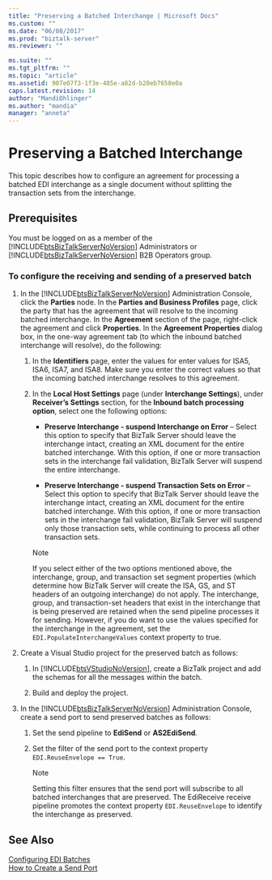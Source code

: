 ```yaml
---
title: "Preserving a Batched Interchange | Microsoft Docs"
ms.custom: ""
ms.date: "06/08/2017"
ms.prod: "biztalk-server"
ms.reviewer: ""

ms.suite: ""
ms.tgt_pltfrm: ""
ms.topic: "article"
ms.assetid: 907e07f3-1f3e-485e-a82d-b28eb7658e0a
caps.latest.revision: 14
author: "MandiOhlinger"
ms.author: "mandia"
manager: "anneta"
---
```

# Preserving a Batched Interchange
This topic describes how to configure an agreement for processing a batched EDI interchange as a single document without splitting the transaction sets from the interchange.  
  
## Prerequisites  
 You must be logged on as a member of the [!INCLUDE[btsBizTalkServerNoVersion](../includes/btsbiztalkservernoversion-md.md)] Administrators or [!INCLUDE[btsBizTalkServerNoVersion](../includes/btsbiztalkservernoversion-md.md)] B2B Operators group.  
  
### To configure the receiving and sending of a preserved batch  
  
1.  In the [!INCLUDE[btsBizTalkServerNoVersion](../includes/btsbiztalkservernoversion-md.md)] Administration Console, click the **Parties** node. In the **Parties and Business Profiles** page, click the party that has the agreement that will resolve to the incoming batched interchange. In the **Agreement** section of the page, right-click the agreement and click **Properties**. In the **Agreement Properties** dialog box, in the one-way agreement tab (to which the inbound batched interchange will resolve), do the following:  
  
    1.  In the **Identifiers** page, enter the values for enter values for ISA5, ISA6, ISA7, and ISA8. Make sure you enter the correct values so that the incoming batched interchange resolves to this agreement.  
  
    2.  In the **Local Host Settings** page (under **Interchange Settings**), under **Receiver’s Settings** section, for the **Inbound batch processing option**, select one the following options:  
  
        -   **Preserve Interchange - suspend Interchange on Error** – Select this option to specify that BizTalk Server should leave the interchange intact, creating an XML document for the entire batched interchange. With this option, if one or more transaction sets in the interchange fail validation, BizTalk Server will suspend the entire interchange.  
  
        -   **Preserve Interchange - suspend Transaction Sets on Error** – Select this option to specify that BizTalk Server should leave the interchange intact, creating an XML document for the entire batched interchange. With this option, if one or more transaction sets in the interchange fail validation, BizTalk Server will suspend only those transaction sets, while continuing to process all other transaction sets.  
  
        > [!NOTE]
        >  If you select either of the two options mentioned above, the interchange, group, and transaction set segment properties (which determine how BizTalk Server will create the ISA, GS, and ST headers of an outgoing interchange) do not apply. The interchange, group, and transaction-set headers that exist in the interchange that is being preserved are retained when the send pipeline processes it for sending. However, if you do want to use the values specified for the interchange in the agreement, set the `EDI.PopulateInterchangeValues` context property to true.  
  
2.  Create a Visual Studio project for the preserved batch as follows:  
  
    1.  In [!INCLUDE[btsVStudioNoVersion](../includes/btsvstudionoversion-md.md)], create a BizTalk project and add the schemas for all the messages within the batch.  
  
    2.  Build and deploy the project.  
  
3.  In the [!INCLUDE[btsBizTalkServerNoVersion](../includes/btsbiztalkservernoversion-md.md)] Administration Console, create a send port to send preserved batches as follows:  
  
    1.  Set the send pipeline to **EdiSend** or **AS2EdiSend**.  
  
    2.  Set the filter of the send port to the context property `EDI.ReuseEnvelope == True`.  
  
        > [!NOTE]
        >  Setting this filter ensures that the send port will subscribe to all batched interchanges that are preserved. The EdiReceive receive pipeline promotes the context property `EDI.ReuseEnvelope` to identify the interchange as preserved.  
  
## See Also  
 [Configuring EDI Batches](../core/configuring-edi-batches.md)   
 [How to Create a Send Port](../core/how-to-create-a-send-port2.md)